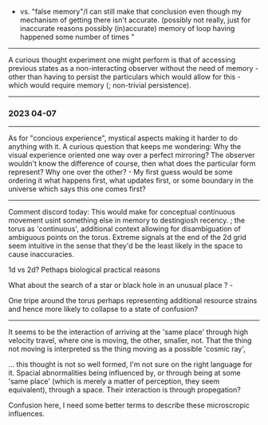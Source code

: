 


  - vs. "false memory"/I can still make that conclusion even though my mechanism of getting there isn't accurate.  (possibly not really, just for inaccurate reasons possibly (in)accurate) memory of loop having happened some number of times "

---

A curious thought experiment one might perform is that of accessing previous states as a non-interacting observer without the need of memory - other than having to persist the particulars which would allow for this - which would require memory (; non-trivial persistence).

---


### 2023 04-07

---

As for "concious experience", mystical aspects making it harder to do anything with it. A curious question that keeps me wondering: Why the visual experience oriented one way over a perfect mirroring? The observer wouldn't know the difference of course, then what does the particular form represent? Why one over the other? - My first guess would be some ordering it what happens first, what updates first, or some boundary in the universe which says this one comes first?

---


Comment discord today: This would make for conceptual continuous movement usint something else in memory to destingiosh recency. ; the torus as 'continuous', additional context allowing for disambiguation of ambiguous points on the torus. Extreme signals at the end of the 2d grid seem intuitive in the sense that they'd be the least likely in the space to cause inaccuracies.

1d vs 2d? Pethaps biological practical reasons

What about the search of a star or black hole in an unusual place ? -

One tripe around the torus perhaps representing additional resource strains and hence more likely to collapse to a state of confusion?

---

It seems to be the interaction of arriving at the 'same place' through high velocity travel, where one is moving, the other, smaller, not. That the thing not moving is interpreted ss the thing moving as a possible 'cosmic ray',

... this thought is not so well formed, I'm not sure on the right language for it. Spacial abnormalities being influenced by, or through being at some 'same place' (which is merely a matter of perception, they seem equivalent), through a space. Their interaction is through propegation?

Confusion here, I need some better terms to describe these microscropic influences.


